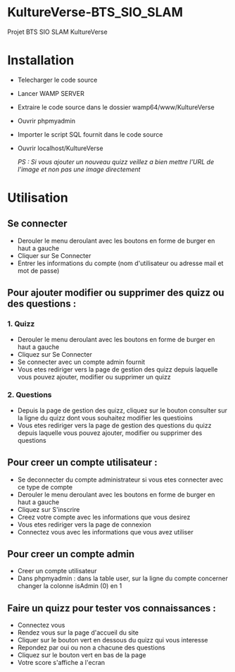 # KultureVerse-BTS_SIO_SLAM

Projet BTS SIO SLAM KultureVerse

# Installation

-   Telecharger le code source
-   Lancer WAMP SERVER
-   Extraire le code source dans le dossier wamp64/www/KultureVerse
-   Ouvrir phpmyadmin
-   Importer le script SQL fournit dans le code source
-   Ouvrir localhost/KultureVerse

    _PS : Si vous ajouter un nouveau quizz veillez a bien mettre l'URL de l'image et non pas une image directement_

# Utilisation

## Se connecter

-   Derouler le menu deroulant avec les boutons en forme de burger en haut a gauche
-   Cliquer sur Se Connecter
-   Entrer les informations du compte (nom d'utilisateur ou adresse mail et mot de passe)

## Pour ajouter modifier ou supprimer des quizz ou des questions :

### 1. Quizz

-   Derouler le menu deroulant avec les boutons en forme de burger en haut a gauche
-   Cliquez sur Se Connecter
-   Se connecter avec un compte admin fournit
-   Vous etes rediriger vers la page de gestion des quizz depuis laquelle vous pouvez ajouter, modifier ou supprimer un quizz

### 2. Questions

-   Depuis la page de gestion des quizz, cliquez sur le bouton consulter sur la ligne du quizz dont vous souhaitez modifier les questioins
-   Vous etes rediriger vers la page de gestion des questions du quizz depuis laquelle vous pouvez ajouter, modifier ou supprimer des questions

## Pour creer un compte utilisateur :

-   Se deconnecter du compte administrateur si vous etes connecter avec ce type de compte
-   Derouler le menu deroulant avec les boutons en forme de burger en haut a gauche
-   Cliquez sur S'inscrire
-   Creez votre compte avec les informations que vous desirez
-   Vous etes rediriger vers la page de connexion
-   Connectez vous avec les informations que vous avez utiliser

## Pour creer un compte admin

-   Creer un compte utilisateur
-   Dans phpmyadmin : dans la table user, sur la ligne du compte concerner changer la colonne isAdmin (0) en 1

## Faire un quizz pour tester vos connaissances :

-   Connectez vous
-   Rendez vous sur la page d'accueil du site
-   Cliquer sur le bouton vert en dessous du quizz qui vous interesse
-   Repondez par oui ou non a chacune des questions
-   Cliquez sur le bouton vert en bas de la page
-   Votre score s'affiche a l'ecran
